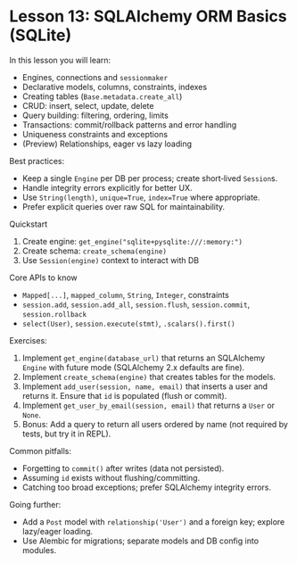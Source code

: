 # Lesson 13: SQLAlchemy ORM Basics (SQLite)

In this lesson you will learn:
- Engines, connections and `sessionmaker`
- Declarative models, columns, constraints, indexes
- Creating tables (`Base.metadata.create_all`)
- CRUD: insert, select, update, delete
- Query building: filtering, ordering, limits
- Transactions: commit/rollback patterns and error handling
- Uniqueness constraints and exceptions
- (Preview) Relationships, eager vs lazy loading

Best practices:
- Keep a single `Engine` per DB per process; create short‑lived `Session`s.
- Handle integrity errors explicitly for better UX.
- Use `String(length)`, `unique=True`, `index=True` where appropriate.
- Prefer explicit queries over raw SQL for maintainability.

Quickstart
1) Create engine: `get_engine("sqlite+pysqlite:///:memory:")`
2) Create schema: `create_schema(engine)`
3) Use `Session(engine)` context to interact with DB

Core APIs to know
- `Mapped[...]`, `mapped_column`, `String`, `Integer`, constraints
- `session.add`, `session.add_all`, `session.flush`, `session.commit`, `session.rollback`
- `select(User)`, `session.execute(stmt)`, `.scalars().first()`

Exercises:
1) Implement `get_engine(database_url)` that returns an SQLAlchemy `Engine` with future mode (SQLAlchemy 2.x defaults are fine).
2) Implement `create_schema(engine)` that creates tables for the models.
3) Implement `add_user(session, name, email)` that inserts a user and returns it. Ensure that `id` is populated (flush or commit).
4) Implement `get_user_by_email(session, email)` that returns a `User` or `None`.
5) Bonus: Add a query to return all users ordered by name (not required by tests, but try it in REPL).

Common pitfalls:
- Forgetting to `commit()` after writes (data not persisted).
- Assuming `id` exists without flushing/committing.
- Catching too broad exceptions; prefer SQLAlchemy integrity errors.

Going further:
- Add a `Post` model with `relationship('User')` and a foreign key; explore lazy/eager loading.
- Use Alembic for migrations; separate models and DB config into modules.
